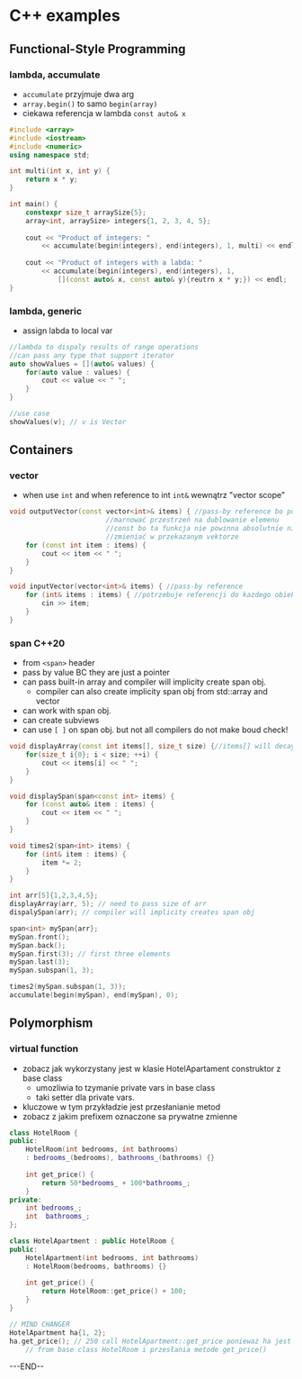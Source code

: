 # C++ examples

## Functional-Style Programming

### lambda, accumulate

* `accumulate` przyjmuje dwa arg
* `array.begin()` to samo `begin(array)`
* ciekawa referencja w lambda `const auto& x` 

```cpp
#include <array>
#include <iostream>
#include <numeric>
using namespace std;

int multi(int x, int y) {
    return x * y;
}

int main() {
    constexpr size_t arraySize{5};
    array<int, arraySize> integers{1, 2, 3, 4, 5};
    
    cout << "Product of integers: "
        << accumulate(begin(integers), end(integers), 1, multi) << endl;
        
    cout << "Product of integers with a labda: "
        << accumulate(begin(integers), end(integers), 1,
            [](const auto& x, const auto& y){reutrn x * y;}) << endl;
}
```

### lambda, generic

* assign labda to local var

```cpp
//lambda to dispaly results of range operations
//can pass any type that support iterator
auto showValues = [](auto& values) {
    for(auto value : values) {
        cout << value << " ";
    }
}

//use case
showValues(v); // v is Vector
```

## Containers

### vector

* when use `int` and when reference to int `int&` wewnątrz "vector scope"

```cpp
void outputVector(const vector<int>& items) { //pass-by reference bo po co
                        //marnować przestrzeń na dublowanie elemenu
                        //const bo ta funkcja nie powinna absolutnie nic
                        //zmieniać w przekazanym vektorze
    for (const int item : items) {
        cout << item << " ";
    }
}

void inputVector(vector<int>& items) { //pass-by reference
    for (int& items : items) { //potrzebuje referencji do kazdego obiektu
        cin >> item;
    }
}
```

### span C++20

* from `<span>` header
* pass by value BC they are just a pointer
* can pass built-in array and compiler will implicity create span obj.
  * compiler can also create implicity span obj from std::array and vector
* can work with span obj.
* can create subviews
* can use `[ ]` on span obj. but not all compilers do not make boud check!

```cpp
void displayArray(const int items[], size_t size) {//items[] will decay into pointer
    for(size_t i{0}; i < size; ++i) {
        cout << items[i] << " ";
    }
}

void displaySpan(span<const int> items) {
    for (const auto& item : items) {
        cout << item << " ";
    }
}

void times2(span<int> items) {
    for (int& item : items) {
        item *= 2;
    }
}

int arr[5]{1,2,3,4,5};
displayArray(arr, 5); // need to pass size of arr
dispalySpan(arr); // compiler will implicity creates span obj

span<int> mySpan{arr};
mySpan.front();
mySpan.back();
mySpan.first(3); // first three elements
mySpan.last(3);
mySpan.subspan(1, 3);

times2(mySpan.subspan(1, 3));
accumulate(begin(mySpan), end(mySpan), 0);
```

## Polymorphism

### virtual function

* zobacz jak wykorzystany jest w klasie HotelApartament construktor z base class
  * umozliwia to tzymanie private vars in base class
  * taki setter dla private vars.
* kluczowe w tym przykładzie jest przesłanianie metod
* zobacz z jakim prefixem oznaczone sa prywatne zmienne 

```cpp
class HotelRoom {
public:
    HotelRoom(int bedrooms, int bathrooms)
    : bedrooms_(bedrooms), bathrooms_(bathrooms) {}
    
    int get_price() {
        return 50*bedrooms_ + 100*bathrooms_;
    }
private:
    int bedrooms_;
    int  bathrooms_;
};

class HotelApartment : public HotelRoom {
public:
    HotelApartment(int bedrooms, int bathrooms)
    : HotelRoom(bedrooms, bathrooms) {}
    
    int get_price() {
        return HotelRoom::get_price() + 100;
    }
}

// MIND CHANGER
HotelApartment ha{1, 2};
ha.get_price(); // 250 call HotelApartment::get_price ponieważ ha jest derived 
    // from base class HotelRoom i przesłania metode get_price()
```

















---END--

